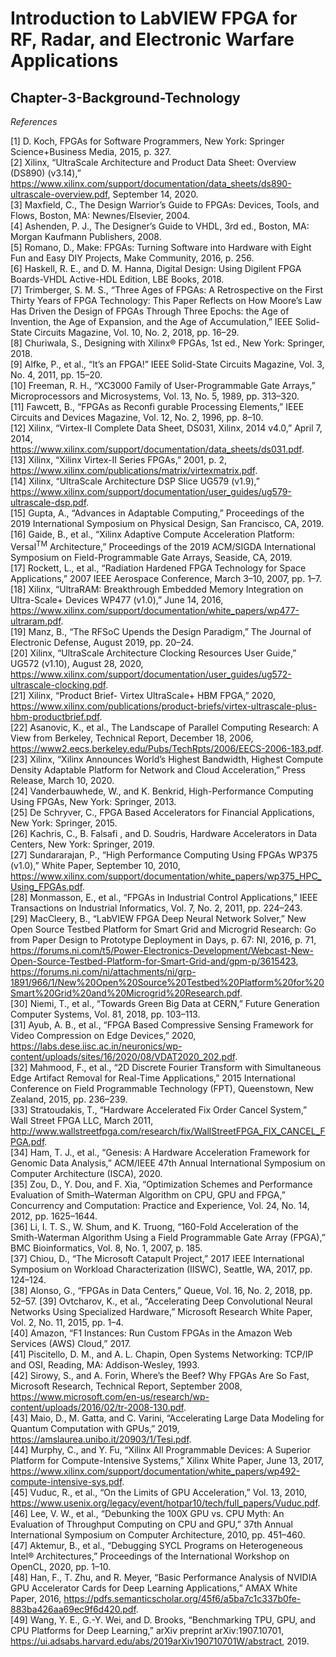 # Introduction to LabVIEW FPGA for RF, Radar, and Electronic Warfare Applications  
## Chapter-3-Background-Technology  

*References*

[1] D. Koch, FPGAs for Software Programmers, New York: Springer Science+Business Media, 2015, p. 327.  
[2] Xilinx, “UltraScale Architecture and Product Data Sheet: Overview (DS890) (v3.14),” https://www.xilinx.com/support/documentation/data_sheets/ds890-ultrascale-overview.pdf, September 14, 2020.  
[3] Maxfield, C., The Design Warrior’s Guide to FPGAs: Devices, Tools, and Flows, Boston, MA: Newnes/Elsevier, 2004.  
[4] Ashenden, P. J., The Designer’s Guide to VHDL, 3rd ed., Boston, MA: Morgan Kaufmann Publishers, 2008.  
[5] Romano, D., Make: FPGAs: Turning Software into Hardware with Eight Fun and Easy DIY Projects, Make Community, 2016, p. 256.  
[6] Haskell, R. E., and D. M. Hanna, Digital Design: Using Digilent FPGA Boards-VHDL Active-HDL Edition, LBE Books, 2018.  
[7] Trimberger, S. M. S., “Three Ages of FPGAs: A Retrospective on the First Thirty Years of FPGA Technology: This Paper Reflects on How Moore’s Law Has Driven the Design of FPGAs Through Three Epochs: the Age of Invention, the Age of Expansion, and the Age of Accumulation,” IEEE Solid-State Circuits Magazine, Vol. 10, No. 2, 2018, pp. 16–29.  
[8] Churiwala, S., Designing with Xilinx® FPGAs, 1st ed., New York: Springer, 2018.  
[9] Alfke, P., et al., “It’s an FPGA!” IEEE Solid-State Circuits Magazine, Vol. 3, No. 4, 2011, pp. 15–20.  
[10] Freeman, R. H., “XC3000 Family of User-Programmable Gate Arrays,” Microprocessors and Microsystems, Vol. 13, No. 5, 1989, pp. 313–320.  
[11] Fawcett, B., “FPGAs as Reconfi gurable Processing Elements,” IEEE Circuits and Devices Magazine, Vol. 12, No. 2, 1996, pp. 8–10.  
[12] Xilinx, “Virtex-II Complete Data Sheet, DS031, Xilinx, 2014 v4.0,” April 7, 2014, https://www.xilinx.com/support/documentation/data_sheets/ds031.pdf.  
[13] Xilinx, “Xilinx Virtex-II Series FPGAs,” 2001, p. 2, https://www.xilinx.com/publications/matrix/virtexmatrix.pdf.  
[14] Xilinx, “UltraScale Architecture DSP Slice UG579 (v1.9),” https://www.xilinx.com/support/documentation/user_guides/ug579-ultrascale-dsp.pdf.  
[15] Gupta, A., “Advances in Adaptable Computing,” Proceedings of the 2019 International Symposium on Physical Design, San Francisco, CA, 2019.  
[16] Gaide, B., et al., “Xilinx Adaptive Compute Acceleration Platform: Versal<sup>TM</sup> Architecture,” Proceedings of the 2019 ACM/SIGDA International Symposium on Field-Programmable Gate Arrays, Seaside, CA, 2019.  
[17] Rockett, L., et al., “Radiation Hardened FPGA Technology for Space Applications,” 2007 IEEE Aerospace Conference, March 3–10, 2007, pp. 1–7.  
[18] Xilinx, “UltraRAM: Breakthrough Embedded Memory Integration on Ultra-Scale+ Devices WP477 (v1.0),” June 14, 2016, https://www.xilinx.com/support/documentation/white_papers/wp477-ultraram.pdf.  
[19] Manz, B., “The RFSoC Upends the Design Paradigm,” The Journal of Electronic Defense, August 2019, pp. 20–24.  
[20] Xilinx, “UltraScale Architecture Clocking Resources User Guide,” UG572 (v1.10), August 28, 2020, https://www.xilinx.com/support/documentation/user_guides/ug572-ultrascale-clocking.pdf.  
[21] Xilinx, “Product Brief- Virtex UltraScale+ HBM FPGA,” 2020, https://www.xilinx.com/publications/product-briefs/virtex-ultrascale-plus-hbm-productbrief.pdf.  
[22] Asanovic, K., et al., The Landscape of Parallel Computing Research: A View from Berkeley, Technical Report, December 18, 2006, https://www2.eecs.berkeley.edu/Pubs/TechRpts/2006/EECS-2006-183.pdf.  
[23] Xilinx, “Xilinx Announces World’s Highest Bandwidth, Highest Compute Density Adaptable Platform for Network and Cloud Acceleration,” Press Release, March 10, 2020.  
[24] Vanderbauwhede, W., and K. Benkrid, High-Performance Computing Using FPGAs, New York: Springer, 2013.  
[25] De Schryver, C., FPGA Based Accelerators for Financial Applications, New York: Springer, 2015.  
[26] Kachris, C., B. Falsafi , and D. Soudris, Hardware Accelerators in Data Centers, New York: Springer, 2019.  
[27] Sundararajan, P., “High Performance Computing Using FPGAs WP375 (v1.0),” White Paper, September 10, 2010, https://www.xilinx.com/support/documentation/white_papers/wp375_HPC_Using_FPGAs.pdf.  
[28] Monmasson, E., et al., “FPGAs in Industrial Control Applications,” IEEE Transactions on Industrial Informatics, Vol. 7, No. 2, 2011, pp. 224–243.  
[29] MacCleery, B., “LabVIEW FPGA Deep Neural Network Solver,” New Open Source Testbed Platform for Smart Grid and Microgrid Research: Go from Paper Design to Prototype Deployment in Days, p. 67: NI, 2016, p. 71, https://forums.ni.com/t5/Power-Electronics-Development/Webcast-New-Open-Source-Testbed-Platform-for-Smart-Grid-and/gpm-p/3615423, https://forums.ni.com/ni/attachments/ni/grp-1891/966/1/New%20Open%20Source%20Testbed%20Platform%20for%20Smart%20Grid%20and%20Microgrid%20Research.pdf.  
[30] Niemi, T., et al., “Towards Green Big Data at CERN,” Future Generation Computer Systems, Vol. 81, 2018, pp. 103–113.  
[31] Ayub, A. B., et al., “FPGA Based Compressive Sensing Framework for Video Compression on Edge Devices,” 2020, https://labs.dese.iisc.ac.in/neuronics/wp-content/uploads/sites/16/2020/08/VDAT2020_202.pdf.  
[32] Mahmood, F., et al., “2D Discrete Fourier Transform with Simultaneous Edge Artifact Removal for Real-Time Applications,” 2015 International Conference on Field Programmable Technology (FPT), Queenstown, New Zealand, 2015, pp. 236–239.  
[33] Stratoudakis, T., “Hardware Accelerated Fix Order Cancel System,” Wall Street FPGA LLC, March 2011, http://www.wallstreetfpga.com/research/fix/WallStreetFPGA_FIX_CANCEL_FPGA.pdf.  
[34] Ham, T. J., et al., “Genesis: A Hardware Acceleration Framework for Genomic Data Analysis,” ACM/IEEE 47th Annual International Symposium on Computer Architecture (ISCA), 2020.  
[35] Zou, D., Y. Dou, and F. Xia, “Optimization Schemes and Performance Evaluation of Smith–Waterman Algorithm on CPU, GPU and FPGA,” Concurrency and Computation: Practice and Experience, Vol. 24, No. 14, 2012, pp. 1625–1644.  
[36] Li, I. T. S., W. Shum, and K. Truong, “160-Fold Acceleration of the Smith-Waterman Algorithm Using a Field Programmable Gate Array (FPGA),” BMC Bioinformatics, Vol. 8, No. 1, 2007, p. 185.  
[37] Chiou, D., “The Microsoft Catapult Project,” 2017 IEEE International Symposium on Workload Characterization (IISWC), Seattle, WA, 2017, pp. 124–124.  
[38] Alonso, G., “FPGAs in Data Centers,” Queue, Vol. 16, No. 2, 2018, pp. 52–57.
[39] Ovtcharov, K., et al., “Accelerating Deep Convolutional Neural Networks Using Specialized Hardware,” Microsoft Research White Paper, Vol. 2, No. 11, 2015, pp. 1–4.  
[40] Amazon, “F1 Instances: Run Custom FPGAs in the Amazon Web Services (AWS) Cloud,” 2017.  
[41] Piscitello, D. M., and A. L. Chapin, Open Systems Networking: TCP/IP and OSI, Reading, MA: Addison-Wesley, 1993.  
[42] Sirowy, S., and A. Forin, Where’s the Beef? Why FPGAs Are So Fast, Microsoft Research, Technical Report, September 2008, https://www.microsoft.com/en-us/research/wp-content/uploads/2016/02/tr-2008-130.pdf.  
[43] Maio, D., M. Gatta, and C. Varini, “Accelerating Large Data Modeling for Quantum Computation with GPUs,” 2019, https://amslaurea.unibo.it/20903/1/Tesi.pdf.  
[44] Murphy, C., and Y. Fu, “Xilinx All Programmable Devices: A Superior Platform for Compute-Intensive Systems,” Xilinx White Paper, June 13, 2017, https://www.xilinx.com/support/documentation/white_papers/wp492-compute-intensive-sys.pdf.  
[45] Vuduc, R., et al., “On the Limits of GPU Acceleration,” Vol. 13, 2010, https://www.usenix.org/legacy/event/hotpar10/tech/full_papers/Vuduc.pdf.  
[46] Lee, V. W., et al., “Debunking the 100X GPU vs. CPU Myth: An Evaluation of Throughput Computing on CPU and GPU,” 37th Annual International Symposium on Computer Architecture, 2010, pp. 451–460.  
[47] Aktemur, B., et al., “Debugging SYCL Programs on Heterogeneous Intel® Architectures,” Proceedings of the International Workshop on OpenCL, 2020, pp. 1–10.  
[48] Han, F., T. Zhu, and R. Meyer, “Basic Performance Analysis of NVIDIA GPU Accelerator Cards for Deep Learning Applications,” AMAX White Paper, 2016, https://pdfs.semanticscholar.org/45f6/a5ba7c1c337b0fe-883ba426aa69ec9f6d420.pdf.  
[49] Wang, Y. E., G.-Y. Wei, and D. Brooks, “Benchmarking TPU, GPU, and CPU Platforms for Deep Learning,” arXiv preprint arXiv:1907.10701, https://ui.adsabs.harvard.edu/abs/2019arXiv190710701W/abstract, 2019.  
